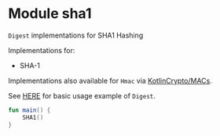 # Module sha1

`Digest` implementations for SHA1 Hashing

Implementations for:
 - SHA-1

Implementations also available for `Hmac` via [KotlinCrypto/MACs][url-macs].

See [HERE][url-digest-usage] for basic usage example of `Digest`.

```kotlin
fun main() {
    SHA1()
}
```

[url-digest-usage]: https://core.kotlincrypto.org/library/digest/index.html
[url-macs]: https://github.com/KotlinCrypto/MACs
